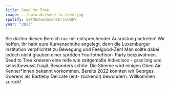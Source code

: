 ```yaml
---
title: Seed to Tree
image: ../uploads/seed-to-tree.jpg
spotify: 5eTXENvednmXhr6r5lUWhY
year: "2023"
---
```

Sie dürfen diesen Bereich nur mit entsprechender Ausrüstung betreten! Wir hoffen, ihr habt eure Kurvenschuhe angelegt, denn die Luxemburger Institution verpflichtet zu Bewegung und Feelgood-Zeit! Man sollte dabei jedoch nicht glauben einer spröden Fourtothefloor- Party beizuwohnen. Seed to Tree kreieren eine reife wie zeitgemäße Indiedisco - gradlinig und selbstbewusst fragil. Besonders schön: Die Stimme wird einigen Oben Air Kenner*innen bekannt vorkommen. Bereits 2022 konnten wir Georges Goerens als Bartleby Delicate (ent- zückend!) bewundern. Willkommen zurück!